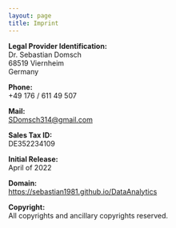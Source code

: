 ```yaml
---
layout: page
title: Imprint
---
```



**Legal Provider Identification:**\
Dr. Sebastian Domsch\
68519 Viernheim\
Germany

**Phone:**\
+49 176 / 611 49 507

**Mail:**\
SDomsch314@gmail.com

**Sales Tax ID:**\
DE352234109

**Initial Release:**\
April of 2022

**Domain:**\
https://sebastian1981.github.io/DataAnalytics

**Copyright:**\
All copyrights and ancillary copyrights reserved.